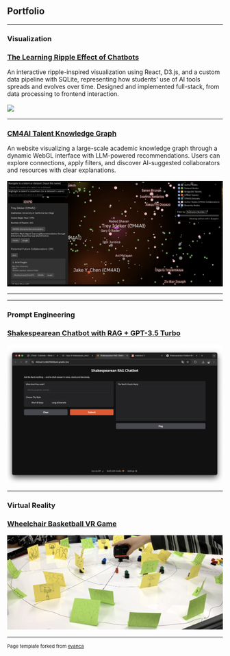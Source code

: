## Portfolio

---

### Visualization 

### [The Learning Ripple Effect of Chatbots](/sample_page)

An interactive ripple-inspired visualization using React, D3.js, and a custom data pipeline with SQLite, representing how students' use of AI tools spreads and evolves over time. Designed and implemented full-stack, from data processing to frontend interaction.
<br>
<br>
<img src="images/Ripple-1.gif?raw=true"/>

---

### [CM4AI Talent Knowledge Graph](/sample_page-2)

An website visualizing a large-scale academic knowledge graph through a dynamic WebGL interface with LLM-powered recommendations. Users can explore connections, apply filters, and discover AI-suggested collaborators and resources with clear explanations.
<br>
<br>
<img src="images/CM4AI.png?raw=true"/>

---

---

### Prompt Engineering

### [Shakespearean Chatbot with RAG + GPT-3.5 Turbo](/sample_page-3)
<img src="images/RAG.png?raw=true"/>


---

### Virtual Reality

### [Wheelchair Basketball VR Game](/sample_page-4)
<img src="images/VR-scene.png?raw=true"/>




---
<p style="font-size:11px">Page template forked from <a href="https://github.com/evanca/quick-portfolio">evanca</a></p>
<!-- Remove above link if you don't want to attibute -->
